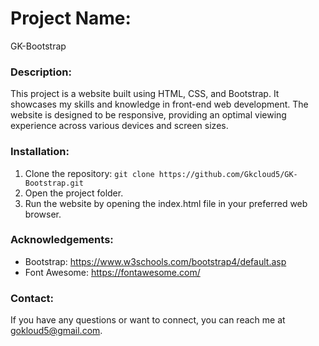 # Project Name:
GK-Bootstrap

### Description:
This project is a website built using HTML, CSS, and Bootstrap. It showcases my skills and knowledge in front-end web development. The website is designed to be responsive, providing an optimal viewing experience across various devices and screen sizes.

### Installation:
1. Clone the repository: `git clone https://github.com/Gkcloud5/GK-Bootstrap.git`
2. Open the project folder.
3. Run the website by opening the index.html file in your preferred web browser.

### Acknowledgements:
* Bootstrap: https://www.w3schools.com/bootstrap4/default.asp
* Font Awesome: https://fontawesome.com/

### Contact:
If you have any questions or want to connect, you can reach me at gokloud5@gmail.com.
